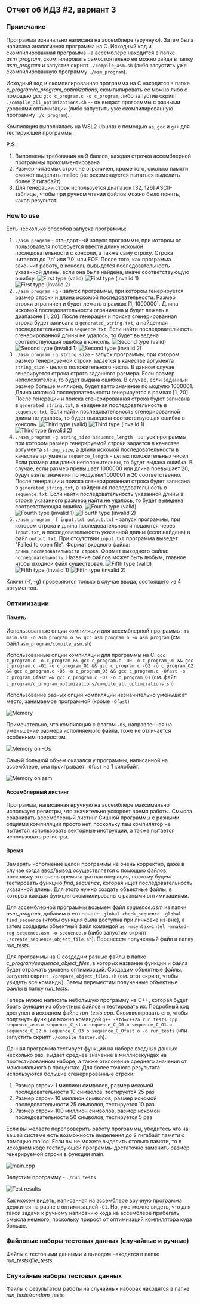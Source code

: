 ## Отчет об ИДЗ #2, вариант 3

### Примечание
Программа изначально написана на ассемблере (вручную). Затем была написана аналогичная программа на С.
Исходный код и скомпилированная программа на ассемблере находится в папке *asm_program*, скомпилировать самостоятельно ее можно зайдя в папку *asm_program* и запустив скрипт `./compile_asm.sh` (либо запустить уже скомпилированную программу `./asm_program`).

Исходный код и скомпилированная программа на С находится в папке *c_program/c_program_optimizations*, скомпилировать ее можно либо с помощью gcc `gcc c_program.c -o c_program`, либо запустив скрипт `./compile_all_optimizations.sh` -- он выдаст программы с разными уровнями оптимизации (либо запустить уже скомпилированную программу `./c_program`).

Компиляция выполнялась на WSL2 Ubuntu с помощью `as`, `gcc` и `g++` для тестирующей программы.

**P.S.:**
1) Выполнены требования на 9 баллов, каждая строчка ассемблерной программы прокомментирована  
2) Размер читаемых строк не ограничен, кроме того, сколько памяти сможет выделить malloc (не рекомендуется пытаться выделить более 2 гигабайт).
3) Для генерации строк используется диапазон [32, 126] ASCII-таблицы, чтобы при ручном чтении файлов можно было понять, каков результат.

### How to use
Есть несколько способов запуска программы:
1) `./asm_program` - стандартный запуск программы, при котором от пользователя потребуется ввести длину искомой последовательности с консоли, а также саму строку. Строка читается до '\n' или '\0' или EOF. После того, как программа закончит работу, в консоль вывыдется последовательность указанной длины, если она была найдена, иначе соответствующую ошибку.
![First type (valid)](https://i.imgur.com/cvYifjF.png)
![First type (invalid 1)](https://i.imgur.com/sF0vu2B.png)
![First type (invalid 2)](https://i.imgur.com/qdrEuPo.png)
2) `./asm_program -g` - запуск программы, при котором генерируется размер строки и длина искомой последовательности. Размер строки ограничен и будет лежать в рамках [1, 1000000]. Длина искомой последовательности ограничена и будет лежать в диапазоне [1, 20]. После генерации и поиска сгенерированная строка будет записана в `generated_string.txt`, а найденная последовательность в `sequence.txt`. Если найти последовательность сгенерированной длины не удалось, то будет выведена соответствующая ошибка в консоль.
![Second type (valid)](https://i.imgur.com/zolqD7S.png)
![Second type (invalid 1)](https://i.imgur.com/Qx87klw.png)
![Second type (invalid 2)](https://i.imgur.com/aLN9KxS.png)
3) `./asm_program -g string_size` - запуск программы, при котором размер генерируемой строки задается в качестве аргумента `string_size` - целого положительного числа. В данном случае генерируется строка строго заданного размера. Если размер неположителен, то будет выдана ошибка. В случае, если заданный размер больше миллиона, будет взято значение по модулю 1000001. Длина искомой последовательности генерируется в рамках [1, 20]. После генерации и поиска сгенерированная строка будет записана в `generated_string.txt`, а найденная последовательность в `sequence.txt`. Если найти последовательность сгенерированной длины не удалось, то будет выведена соответствующая ошибка в консоль.
![Third type (valid)](https://i.imgur.com/grQKpgM.png)
![Third type (invalid 1)](https://i.imgur.com/jPW03wz.png)
![Third type (invalid 2)](https://i.imgur.com/Blx4z0P.png)
4) `./asm_program -g string_size sequence_length` - запуск программы, при котором размер генерируемой строки задается в качестве аргумента `string_size`, а длина искомой последовательности в качестве аргумента `sequence_length` - целых положительных чисел. Если размер или длина неположительны, то будет выдана ошибка. В случае, если размер превышает 1000000 или длина превышает 20, будут взяты значения по модулям 1000001 и 20 соответственно. После генерации и поиска сгенерированная строка будет записана в `generated_string.txt`, а найденная последовательность в `sequence.txt`. Если найти последовательность указанной длины в строке указанного размера найти не удалось, то будет выведена соответствующая ошибка.
![Fourth type (valid)](https://i.imgur.com/Pyozumc.png)
![Fourth type (invalid 1)](https://i.imgur.com/q52Mr1s.png)
![Fourth type (invalid 2)](https://i.imgur.com/4bwNEzx.png)
5) `./asm_program -f input.txt output.txt` - запуск программы, при котором строка и длина последовательности подаются через `input.txt`, а последовательность указанной длины (если найдена) в файл `output.txt`. При отсутствии `input.txt` программа выведет "Failed to open file". Формат входного файла: `длина_последовательности строка`. Формат выходного файла: `последовательность`. Название файлов может быть любым, главное чтобы входной файл существовал.
![Fifth type (valid)](https://i.imgur.com/sqAopUz.png)
![Fifth type (invalid 1)](https://i.imgur.com/6a4ZbcF.png)
![Fifth type (invalid 2)](https://i.imgur.com/719AYWW.png)

Ключи (-f, -g) проверяются только в случае ввода, состоящего из 4 аргументов. 

### Оптимизации 
#### Память
Использованные опции компиляции для ассемблерной программы: `as main.asm -o asm_program.o && gcc asm_program.o -o asm_program` (см. файл `asm_program/compile_asm.sh`)

Использованные опции компиляции для программы на С: `gcc c_program.c -o c_program && gcc c_program.c -O0 -o c_program_O0 && gcc c_program.c -O1 -o c_program_O1 && gcc c_program.c -O2 -o c_program_O2 && gcc c_program.c -O3 -o c_program_O3 && gcc c_program.c -Ofast -o c_program_Ofast && gcc c_program.c -Os -o c_program_Os` (см. файл `c_program/c_program_optimizations/compile_all_optimizations.sh`)

Использование разных опций компиляции незначительно уменьшюат место, занимаемое программой (кроме `-Ofast`)

![Memory](https://i.imgur.com/1bNF7uQ.png)

Примечательно, что компиляция с флагом `-0s`, направленная на уменьшение размера исполняемого файла, тоже не отличается особенным приростом.

![Memory on -Os](https://i.imgur.com/xtshAVB.png)

Самый большой объем оказался у программы, написанной на ассемблере, она проигрывает `-Ofast` на 1 килобайт.

![Memory on asm](https://i.imgur.com/KwIDFDs.png)

#### Ассемблерный листинг
Программа, написанная вручную на ассемблере максимально использует регистры, что значительно ускоряет время работы. Смысла сравнивать ассемблерный листинг Сишной программы с разными опциями компиляции просто нет, поскольку там компилятор не пытается использовать векторные инструкции, а также пытается использовать регистры.

#### Время
Замерять исполнение целой программы не очень корректно, даже в случае когда ввод/вывод осуществляется с помощью файлов, поскольку это очень времязатратная операция, поэтому будем тестировать функцию *find_sequence*, которая ищет последовательность указанной длины. Для этого нужно создать объектные файлы, в которых каждая функция скомпилированы с разными оптимизациями.  

Для ассемблерной программы возьмем файл *sequence.asm* из папки *asm_program*, добавим в его начале ```.global check_sequence .global find_sequence``` (чтобы функция была доступна при линковке из-вне), а затем создадим объектный файл командой `as -msyntax=intel -mnaked-reg sequence.asm -o sequence.o` (либо запустим скрипт `./create_sequence_object_file.sh`). Перенесем полученный файл в папку *run_tests*.  

Для программы на С создадим разные файлы в папке *c_program/sequence_object_files*, в которых название функции и файла будет отражать уровень оптимизаций. Создадим объектные файлы, запустив скрипт `./prepare_object_files.sh` (см. этот скрипт, чтобы увидеть все команды). Затем переместим полученные объектные файлы в папку *run_tests*.

Теперь нужно написать небольшую программу на С++, которая будет брать функции из объектных файлов и тестировать их. Подробный код доступен в исходном файле *run_tests.cpp*. Скомпилировать его, чтобы подтянуть функции можно командой `g++ -std=c++2a run_tests.cpp sequence_asm.o sequence_C_st.o sequence_C_O0.o sequence_C_O1.o sequence_C_O2.o sequence_C_O3.o sequence_C_Ofast.o -o run_tests` (или запустить скрипт `./compile_tester.sh`).

Данная программа тестирует функции на наборе входных данных несколько раз, выдает среднее значение в миллисекундах на протестированном наборе, а также отклонение среднего значения от максимального в процентах. Для более точного результата используются большие сгенерированные строки:
1) Размер строки 1 миллион символов, размер искомой последовательности 10 символов, тестируется 25 раз
2) Размер строки 10 миллион символов, размер искомой последовательности 25 символов, тестируется 10 раз
3) Размер строки 100 миллион символов, размер искомой последовательности 50 символов, тестируется 5 раз

Если вы желаете перепроверить работу программы, убедитесь что на вашей системе есть возможность выделения до 2 гигабайт памяти с помощью malloc. Если вы не можете выделить столько памяти, то в исходном коде тестирующей программы достаточно заменить размер генерируемой строки в функции main.

![main.cpp](https://i.imgur.com/hZL4kzE.png)

Запустим программу - `./run_tests`

![Test results](https://i.imgur.com/JYbtSfE.png)

Как можем видеть, написанная на ассемблере вручную программа держится на равне с оптимизацией `-O1`. Но, уже можно видеть, что для такой задачи к ручному написанию кода на ассемблере прибегать смысла немного, поскольку прирост от оптимизаций компилятора куда больше.

### Файловые наборы тестовых данных (случайные и ручные)
Файлы с тестовыми данными и выводом находятся в папке *run_tests/file_tests*

### Случайные наборы тестовых данных
Файлы с результатом работы на случайных наборах находятся в папке *run_tests/random_tests*